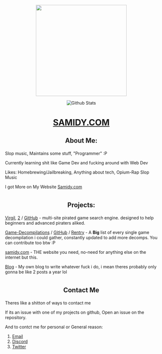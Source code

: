 <p align="center">
<img src="https://avatars.githubusercontent.com/u/168582143?v=4" width="300" height="300">
</p>


<p align="center">
  <img src="http://github-profile-summary-cards.vercel.app/api/cards/profile-details?username=SamidyFR&theme=tokyonight" alt="Github Stats" />
</p>
<h1><p align="center"> <a href="https://samidy.com"> SAMIDY.COM </p></a></h1>


<h2><p align="center">About Me:</p></h2>

Slop music, Maintains some stuff, "Programmer" :P

Currently learning shit like Game Dev and fucking around with Web Dev

Likes: Homebrewing/Jailbreaking, Anything about tech, Opium-Rap Slop Music


I got More on My Website [Samidy.com](https://samidy.com)


<h1></h1>
<h2><p align="center">Projects:</p></h2>

[Virgil](https://virgil.samidy.com), [2](https://virgil-search.pages.dev/) / [GitHub](https://github.com/SamidyFR/Virgil) - multi-site pirated game search engine. designed to help beginners and advanced piraters aliked.

[Game-Decompilations](https://decomps.samidy.com) / [GitHub](https://github.com/SamidyFR/Game-Decompilations) / [Rentry](https://rentry.co/Gamedecomps) - A **Big** list of every single game decompilation i could gather, constantly updated to add more decomps. You can contribute too btw :P

[samidy.com](https://www.samidy.com) - THE website you need, no-need for anything else on the internet but this.

[Blog](https://www.samidy.com/blog) - My own blog to write whatever fuck i do, i mean theres probably only gonna be like 2 posts a year lol

<h1></h1>
<h2><p align="center">Contact Me</p></h2>
Theres like a shitton of ways to contact me

If its an issue with one of my projects on github, Open an issue on the repository.

And to contct me for personal or General reason:
1. [Email](mailto:me@samidy.com)
2. [Discord](https://discord.com/users/1063716802988867684)
3. [Twitter](https://x.com/samidyrn)

